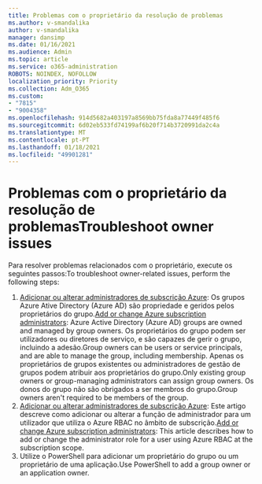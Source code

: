 ```yaml
---
title: Problemas com o proprietário da resolução de problemas
ms.author: v-smandalika
author: v-smandalika
manager: dansimp
ms.date: 01/16/2021
ms.audience: Admin
ms.topic: article
ms.service: o365-administration
ROBOTS: NOINDEX, NOFOLLOW
localization_priority: Priority
ms.collection: Adm_O365
ms.custom:
- "7815"
- "9004358"
ms.openlocfilehash: 914d5682a403197a8569bb75fda8a77449f485f6
ms.sourcegitcommit: 6d02eb533fd74199af6b20f714b3720991da2c4a
ms.translationtype: MT
ms.contentlocale: pt-PT
ms.lasthandoff: 01/18/2021
ms.locfileid: "49901281"
---
```

# <a name="troubleshoot-owner-issues"></a><span data-ttu-id="68eac-102">Problemas com o proprietário da resolução de problemas</span><span class="sxs-lookup"><span data-stu-id="68eac-102">Troubleshoot owner issues</span></span>

<span data-ttu-id="68eac-103">Para resolver problemas relacionados com o proprietário, execute os seguintes passos:</span><span class="sxs-lookup"><span data-stu-id="68eac-103">To troubleshoot owner-related issues, perform the following steps:</span></span>

1. <span data-ttu-id="68eac-104">[Adicionar ou alterar administradores de subscrição Azure](https://docs.microsoft.com/azure/active-directory/fundamentals/active-directory-accessmanagement-managing-group-owners): Os grupos Azure Ative Directory (Azure AD) são propriedade e geridos pelos proprietários do grupo.</span><span class="sxs-lookup"><span data-stu-id="68eac-104">[Add or change Azure subscription administrators](https://docs.microsoft.com/azure/active-directory/fundamentals/active-directory-accessmanagement-managing-group-owners): Azure Active Directory (Azure AD) groups are owned and managed by group owners.</span></span> <span data-ttu-id="68eac-105">Os proprietários do grupo podem ser utilizadores ou diretores de serviço, e são capazes de gerir o grupo, incluindo a adesão.</span><span class="sxs-lookup"><span data-stu-id="68eac-105">Group owners can be users or service principals, and are able to manage the group, including membership.</span></span> <span data-ttu-id="68eac-106">Apenas os proprietários de grupos existentes ou administradores de gestão de grupos podem atribuir aos proprietários do grupo.</span><span class="sxs-lookup"><span data-stu-id="68eac-106">Only existing group owners or group-managing administrators can assign group owners.</span></span> <span data-ttu-id="68eac-107">Os donos do grupo não são obrigados a ser membros do grupo.</span><span class="sxs-lookup"><span data-stu-id="68eac-107">Group owners aren't required to be members of the group.</span></span>
2. <span data-ttu-id="68eac-108">[Adicionar ou alterar administradores de subscrição Azure](https://docs.microsoft.com/azure/cost-management-billing/manage/add-change-subscription-administrator): Este artigo descreve como adicionar ou alterar a função de administrador para um utilizador que utiliza o Azure RBAC no âmbito de subscrição.</span><span class="sxs-lookup"><span data-stu-id="68eac-108">[Add or change Azure subscription administrators](https://docs.microsoft.com/azure/cost-management-billing/manage/add-change-subscription-administrator): This article describes how to add or change the administrator role for a user using Azure RBAC at the subscription scope.</span></span>
3. <span data-ttu-id="68eac-109">Utilize o PowerShell para adicionar um proprietário do grupo ou um proprietário de uma aplicação.</span><span class="sxs-lookup"><span data-stu-id="68eac-109">Use PowerShell to add a group owner or an application owner.</span></span>
